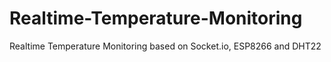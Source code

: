 # Realtime-Temperature-Monitoring
Realtime Temperature Monitoring based on Socket.io, ESP8266 and DHT22
